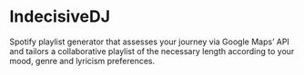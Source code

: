# IndecisiveDJ
Spotify playlist generator that assesses your journey via Google Maps’ API and tailors a collaborative playlist of the necessary length according to your mood, genre and lyricism preferences.
